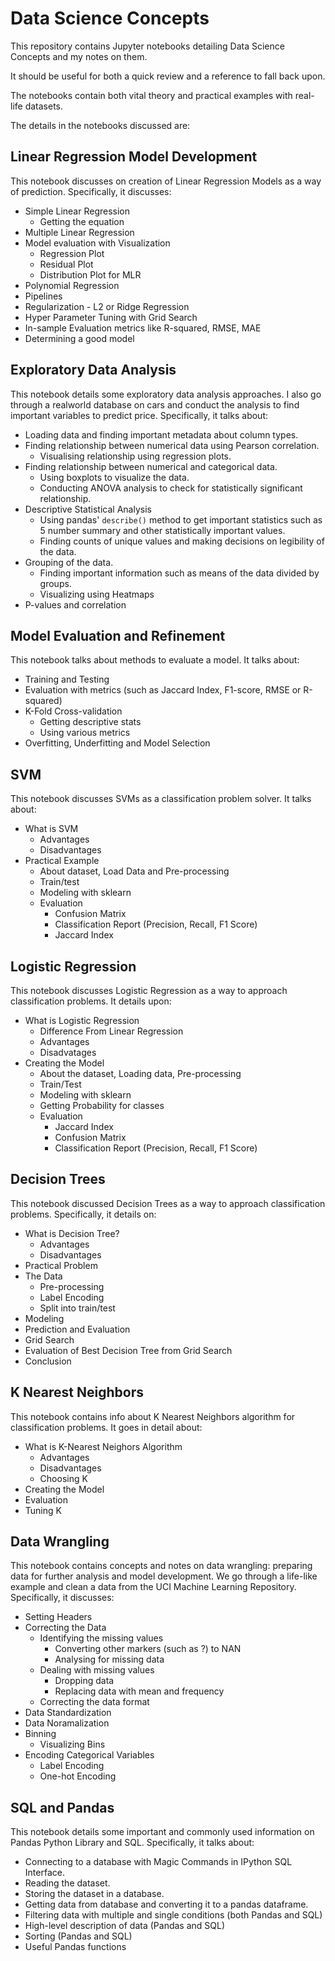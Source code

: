 # Data Science Concepts

This repository contains Jupyter notebooks detailing Data Science Concepts and my notes on them. 

It should be useful for both a quick review and a reference to fall back upon.

The notebooks contain both vital theory and practical examples with real-life datasets.

The details in the notebooks discussed are:

## Linear Regression Model Development
This notebook discusses on creation of Linear Regression Models as a way of prediction. Specifically, it discusses:
* Simple Linear Regression
    - Getting the equation
* Multiple Linear Regression
* Model evaluation with Visualization
    - Regression Plot
    - Residual Plot
    - Distribution Plot for MLR
* Polynomial Regression
* Pipelines
* Regularization - L2 or Ridge Regression
* Hyper Parameter Tuning with Grid Search
* In-sample Evaluation metrics like R-squared, RMSE, MAE
* Determining a good model

## Exploratory Data Analysis

This notebook details some exploratory data analysis approaches. I also go through a realworld database on cars and conduct the analysis to find important variables to predict price. Specifically, it talks about:

* Loading data and finding important metadata about column types.
* Finding relationship between numerical data using Pearson correlation.
    - Visualising relationship using regression plots.
* Finding relationship between numerical and categorical data.
    - Using boxplots to visualize the data.
    - Conducting ANOVA analysis to check for statistically significant relationship.
* Descriptive Statistical Analysis
    - Using pandas' `describe()` method to get important statistics such as 5 number summary and other statistically important values.
    - Finding counts of unique values and making decisions on legibility of the data.
* Grouping of the data.
    - Finding important information such as means of the data divided by groups.
    - Visualizing using Heatmaps
* P-values and correlation

## Model Evaluation and Refinement

This notebook talks about methods to evaluate a model. It talks about:

* Training and Testing
* Evaluation with metrics (such as Jaccard Index, F1-score, RMSE or R-squared)
* K-Fold Cross-validation
    - Getting descriptive stats
    - Using various metrics
* Overfitting, Underfitting and Model Selection

## SVM

This notebook discusses SVMs as a classification problem solver. It talks about:

* What is SVM
    - Advantages
    - Disadvantages
* Practical Example
    - About dataset, Load Data and Pre-processing
    - Train/test
    - Modeling with sklearn
    - Evaluation
        + Confusion Matrix
        + Classification Report (Precision, Recall, F1 Score)
        + Jaccard Index

## Logistic Regression

This notebook discusses Logistic Regression as a way to approach classification problems. It details upon:

* What is Logistic Regression
    - Difference From Linear Regression
    - Advantages
    - Disadvatages
* Creating the Model
    - About the dataset, Loading data, Pre-processing
    - Train/Test
    - Modeling with sklearn
    - Getting Probability for classes
    - Evaluation
        + Jaccard Index
        + Confusion Matrix
        + Classification Report (Precision, Recall, F1 Score)

## Decision Trees

This notebook discussed Decision Trees as a way to approach classification problems. Specifically, it details on:

* What is  Decision Tree?
    - Advantages
    - Disadvantages
* Practical Problem
* The Data
    - Pre-processing
    - Label Encoding
    - Split into train/test
* Modeling
* Prediction and Evaluation
* Grid Search
* Evaluation of Best Decision Tree from Grid Search
* Conclusion

## K Nearest Neighbors

This notebook contains info about K Nearest Neighbors algorithm for classification problems. It goes in detail about:

* What is K-Nearest Neighors Algorithm
    - Advantages
    - Disadvantages
    - Choosing K
* Creating the Model
* Evaluation
* Tuning K

## Data Wrangling

This notebook contains concepts and notes on data wrangling: preparing data for further analysis and model development. We go through a life-like example and clean a data from the UCI Machine Learning Repository. Specifically, it discusses:

* Setting Headers
* Correcting the Data
    - Identifying the missing values
        + Converting other markers (such as ?) to NAN
        + Analysing for missing data
    - Dealing with missing values
        + Dropping data
        + Replacing data with mean and frequency
    - Correcting the data format
* Data Standardization
* Data Noramalization
* Binning
    - Visualizing Bins
* Encoding Categorical Variables
    - Label Encoding
    - One-hot Encoding

## SQL and Pandas

This notebook details some important and commonly used information on Pandas Python Library and SQL. Specifically, it talks about:

* Connecting to a database with Magic Commands in IPython SQL Interface.
* Reading the dataset.
* Storing the dataset in a database.
* Getting data from database and converting it to a pandas dataframe.
* Filtering data with multiple and single conditions (both Pandas and SQL)
* High-level description of data (Pandas and SQL)
* Sorting (Pandas and SQL)
* Useful Pandas functions